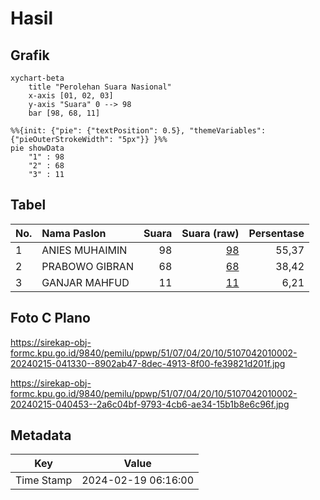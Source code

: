 # Hasil

## Grafik

```mermaid
xychart-beta
    title "Perolehan Suara Nasional"
    x-axis [01, 02, 03]
    y-axis "Suara" 0 --> 98
    bar [98, 68, 11]
```

```mermaid
%%{init: {"pie": {"textPosition": 0.5}, "themeVariables": {"pieOuterStrokeWidth": "5px"}} }%%
pie showData
    "1" : 98
    "2" : 68
    "3" : 11
```

## Tabel

| No. | Nama Paslon    | Suara | Suara (raw) | Persentase |
|:--- |:-------------- | -----:| -----------:| ----------:|
| 1   | ANIES MUHAIMIN | 98    | [98][p-1]   | 55,37      |
| 2   | PRABOWO GIBRAN | 68    | [68][p-2]   | 38,42      |
| 3   | GANJAR MAHFUD  | 11    | [11][p-3]   | 6,21       |


[p-1]: https://github.com/gigit-pemilu/pemilu-2024/blob/main/pilpres/hitung-suara/sub/51-bali/sub/07-karangasem/sub/04-karangasem/sub/2010-tegalinggah/sub/002-tps/sub/paslon-1.txt
[p-2]: https://github.com/gigit-pemilu/pemilu-2024/blob/main/pilpres/hitung-suara/sub/51-bali/sub/07-karangasem/sub/04-karangasem/sub/2010-tegalinggah/sub/002-tps/sub/paslon-2.txt
[p-3]: https://github.com/gigit-pemilu/pemilu-2024/blob/main/pilpres/hitung-suara/sub/51-bali/sub/07-karangasem/sub/04-karangasem/sub/2010-tegalinggah/sub/002-tps/sub/paslon-3.txt

## Foto C Plano

https://sirekap-obj-formc.kpu.go.id/9840/pemilu/ppwp/51/07/04/20/10/5107042010002-20240215-041330--8902ab47-8dec-4913-8f00-fe39821d201f.jpg

https://sirekap-obj-formc.kpu.go.id/9840/pemilu/ppwp/51/07/04/20/10/5107042010002-20240215-040453--2a6c04bf-9793-4cb6-ae34-15b1b8e6c96f.jpg


## Metadata

| Key        | Value               |
| ---------- | ------------------- |
| Time Stamp | 2024-02-19 06:16:00 |



